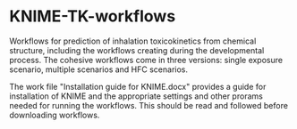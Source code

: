 # KNIME-TK-workflows
Workflows for prediction of inhalation toxicokinetics from chemical structure, including the workflows creating during the developmental process. The cohesive workflows come in three versions: single exposure scenario, multiple scenarios and HFC scenarios.

The work file "Installation guide for KNIME.docx" provides a guide for installation of KNIME and the appropriate settings and other prorams needed for running the workflows. This should be read and followed before downloading workflows. 



